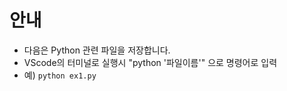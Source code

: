# 안내
- 다음은 Python 관련 파일을 저장합니다.
- VScode의 터미널로 실행시 "python '파일이름'" 으로 명령어로 입력
- 예) ```python ex1.py```